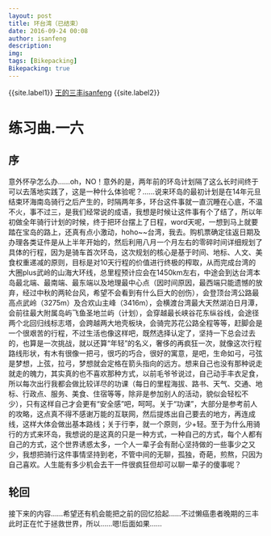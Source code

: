```yaml
---
layout: post
title: 环台湾（已结束）
date: 2016-09-24 00:08
author: isanfeng
description: 
img: 
tags: [Bikepacking]
Bikepacking: true
---
```

{{site.label1}} <a href="https://isanfeng.github.io" target="\_blank">王的三丰isanfeng</a> {{site.label2}}

<h1>练习曲.一六</h1>
<h2>序</h2>
意外怀孕怎么办……oh，NO！意外的是，两年前的环岛计划隔了这么长时间终于可以去落地实践了，这是一种什么体验呢？……说来环岛的最初计划是在14年元旦结束环海南岛骑行之后产生的，时隔两年多，环台这件事就一直沉睡在心底，不温不火，事不过三，是我们经常说的成语，我想是时候让这件事有个了结了，所以年初做全年骑行计划的时候，终于把环台摆上了日程，word天呢，一想到马上就要踏在宝岛的路上，还真有点小激动，hoho~~台湾，我去。购机票确定往返日期及办理各类证件是从上半年开始的，然后利用八月一个月左右的零碎时间详细规划了具体的行程，因为是骑车首次环岛，这次规划的核心是基于时间、地标、人文、美食权重递减的原则，目标是对10天行程的价值进行终极的榨取，从而完成台湾的大圈plus武岭的山海大环线，总里程预计应会在1450km左右，中途会到达台湾本岛最北端、最南端、最东端以及地理最中心点（因时间原因，最西端只能遗憾的放弃，经过中秋的两轮台风，希望不会看到有什么巨大的创伤），会登顶台湾公路最高点武岭（3275m）及合欢山主峰（3416m），会横渡台湾最大天然湖泊日月潭，会前往最大附属岛屿飞鱼圣地兰屿（计划），会穿越最长峡谷花东纵谷线，会途径两个北回归线标志塔，会跨越两大地壳板块，会骑完苏花公路全程等等，赶脚会是一个很艰苦的行程，不过生活也像这样吧，既然选择认定了，坚持一下总会过去的，也算是一次挑战，就以还算“年轻”的名义，奢侈的再疯狂一次，就像这次行程路线形状，有木有很像一把弓，很巧的巧合，很好的寓意，是吧，生命如弓，弓弦是梦想，上弦，拉弓，梦想就会定格在箭头指向的远方。想来自己也没有那种说走就走的魄力，其实真的也不喜欢那种方式，以前毛爷爷说过，自己动手丰衣足食，所以每次出行我都会做比较详尽的功课（每日的里程海拔、路书、天气、交通、地标、行政点、服务、美食、住宿等等，除非是参加别人的活动，貌似会轻松不少），只有这样自己才会更有“安全感”吧，呵呵。关于“功课”，大部分是参考前人的攻略，这点真不得不感谢万能的互联网，然后提炼出自己要去的地方，再连成线，这样大体会做出基本路线；关于行李，就一个原则，少+轻。至于为什么用骑行的方式来环岛，我想说的是这真的只是一种方式，一种自己的方式，每个人都有自己的方式，这个世界诱惑太多，一个人一辈子会有耐心坚持做的一些事少之又少，我想把骑行这件事情坚持到老，不管中间的无聊，孤独，奇葩，煎熬，只因为自己喜欢。人生能有多少机会去干一件很疯狂但却可以聊一辈子的傻事呢？
<h2>轮回</h2>
接下来的内容……希望还有机会能把之前的回忆拾起……不过懒癌患者晚期的三丰此时正在忙于拯救世界，所以……嗯!后面如果……
